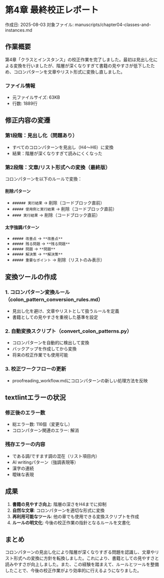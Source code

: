 # 第4章 最終校正レポート

作成日: 2025-08-03
対象ファイル: manuscripts/chapter04-classes-and-instances.md

## 作業概要

第4章「クラスとインスタンス」の校正作業を完了しました。最初は見出し化による変換を行いましたが、階層が深くなりすぎて書籍の見やすさが低下したため、コロンパターンを文章やリスト形式に変換し直しました。

### ファイル情報
- 元ファイルサイズ: 63KB
- 行数: 1889行

## 修正内容の変遷

### 第1段階：見出し化（問題あり）
- すべてのコロンパターンを見出し（H4〜H6）に変換
- 結果：階層が深くなりすぎて読みにくくなった

### 第2段階：文章/リスト形式への変換（最終版）
コロンパターンを以下のルールで変換：

#### 削除パターン
- `###### 実行結果` → 削除（コードブロック直前）
- `##### 使用例と実行結果` → 削除（コードブロック直前）
- `#### 実行結果` → 削除（コードブロック直前）

#### 太字強調パターン
- `##### 改善点` → `**改善点**`
- `##### 残る問題` → `**残る問題**`
- `##### 問題` → `**問題**`
- `##### 解決策` → `**解決策**`
- `##### 重要なポイント` → 削除（リストのみ表示）

## 変換ツールの作成

### 1. コロンパターン変換ルール（colon_pattern_conversion_rules.md）
- 見出し化を避け、文章やリストとして扱うルールを定義
- 書籍としての見やすさを重視した基準を設定

### 2. 自動変換スクリプト（convert_colon_patterns.py）
- コロンパターンを自動的に検出して変換
- バックアップを作成してから変換
- 将来の校正作業でも使用可能

### 3. 校正ワークフローの更新
- proofreading_workflow.mdにコロンパターンの新しい処理方法を反映

## textlintエラーの状況

### 修正後のエラー数
- 総エラー数: 116個（変更なし）
- コロンパターン関連のエラー: 解消

### 残存エラーの内容
- である調/ですます調の混在（リスト項目内）
- AI writingパターン（強調表現等）
- 漢字の連続
- 曖昧な表現

## 成果

1. **書籍の見やすさ向上**: 階層の深さをH4までに抑制
2. **自然な文章**: コロンパターンを適切な形式に変換
3. **再利用可能なツール**: 他の章でも使用できる変換スクリプトを作成
4. **ルールの明文化**: 今後の校正作業の指針となるルールを文書化

## まとめ

コロンパターンの見出し化により階層が深くなりすぎる問題を認識し、文章やリスト形式への変換に方針を転換しました。これにより、書籍としての見やすさと読みやすさが向上しました。また、この経験を踏まえて、ルールとツールを整備したことで、今後の校正作業がより効率的に行えるようになりました。